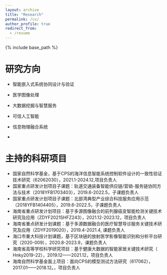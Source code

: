 ```yaml
---
layout: archive
title: "Research"
permalink: /cv/
author_profile: true
redirect_from:
  - /resume
---
```


{% include base_path %}

# 研究方向

- 智能嵌入式系统协同设计与验证

- 医学图像处理

- 大数据挖掘与智慧服务

- 可信人工智能

- 信息物理融合系统
- 
# 主持的科研项目
- 国家自然科学基金，基于CPS的海洋信息智能系统控制软件设计的一致性验证技术研究（62062030），2021.1-2024.12,项目负责人
- 国家重点研发计划项目子课题：轨道交通装备智能供应链/营销-服务链协同方法与技术（2018YFB1703403），2019.6-2022.5，子课题负责人
- 国家重点研发计划项目子课题：北部湾典型产业综合科技服务应用示范（2018YFB1404405），2019.6-2022.5，子课题负责人
- 海南省重点研发计划项目：基于多源图像融合的前列腺癌变智能检测关键技术研究及应用（ZDYF2021SHFZ243），2021.12-2023.12，项目负责人
- 海南省重点研发计划课题：基于多源数据融合的医疗智慧导诊服务关键技术研究及应用（ZDYF2019020），2019.4-2021.4, 课题负责人
- 海口市重大科技计划课题，基于区块链的放射医学影像智能识别和分析平台研究（2020-009），2020.8-2023.9，课题负责人
- 海南省高等学校科学研究项目：基于健康大数据的智能家居关键技术研究（ Hnky2019-22），2019.12——2021.12，项目负责人
- 海南自然科学基金面上项目：面向CPS的模型测试方法研究（617062），2017.01——2018.12。，项目负责人
